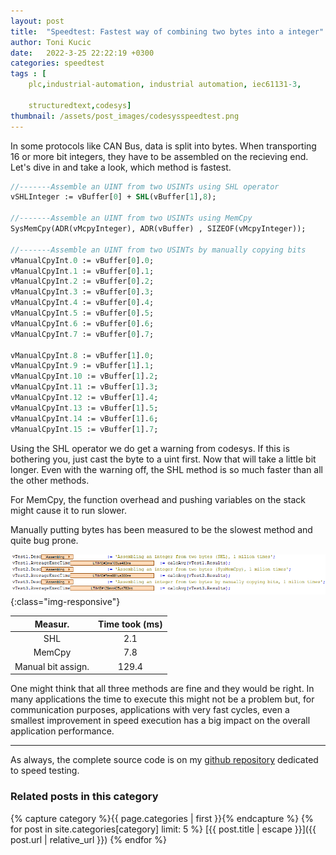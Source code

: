 ```yaml
---
layout: post
title:  "Speedtest: Fastest way of combining two bytes into a integer"
author: Toni Kucic
date:   2022-3-25 22:22:19 +0300
categories: speedtest
tags : [
    plc,industrial-automation, industrial automation, iec61131-3,
    
    structuredtext,codesys]
thumbnail: /assets/post_images/codesysspeedtest.png
---
```

In some protocols like CAN Bus, data is split into bytes. When transporting 16 or more bit integers, they have to be assembled on the recieving end. Let's dive in and take a look, which method is fastest.

```pascal
//-------Assemble an UINT from two USINTs using SHL operator
vSHLInteger := vBuffer[0] + SHL(vBuffer[1],8);

//-------Assemble an UINT from two USINTs using MemCpy
SysMemCpy(ADR(vMcpyInteger), ADR(vBuffer) , SIZEOF(vMcpyInteger));

//-------Assemble an UINT from two USINTs by manually copying bits
vManualCpyInt.0 := vBuffer[0].0;
vManualCpyInt.1 := vBuffer[0].1;
vManualCpyInt.2 := vBuffer[0].2;
vManualCpyInt.3 := vBuffer[0].3;
vManualCpyInt.4 := vBuffer[0].4;
vManualCpyInt.5 := vBuffer[0].5;
vManualCpyInt.6 := vBuffer[0].6;
vManualCpyInt.7 := vBuffer[0].7;

vManualCpyInt.8 := vBuffer[1].0;
vManualCpyInt.9 := vBuffer[1].1;
vManualCpyInt.10 := vBuffer[1].2;
vManualCpyInt.11 := vBuffer[1].3;
vManualCpyInt.12 := vBuffer[1].4;
vManualCpyInt.13 := vBuffer[1].5;
vManualCpyInt.14 := vBuffer[1].6;
vManualCpyInt.15 := vBuffer[1].7;
```

Using the SHL operator we do get a warning from codesys. If this is bothering you, just cast the byte to a uint first. Now that will take a little bit longer. Even with the warning off, the SHL method is so much faster than all the other methods.

For MemCpy, the function overhead and pushing variables on the stack might cause it to run slower.

Manually putting bytes has been measured to be the slowest method and quite bug prone.

![Results](/assets/post_images/combine2bytestouint.png){:class="img-responsive"}

| Measur. | Time took (ms) |
|:---------:|:--------------:|
| SHL | 2.1 |
| MemCpy | 7.8 |
| Manual bit assign. | 129.4 |

One might think that all three methods are fine and they would be right. In many applications the time to execute this might not be a problem but, for communication purposes, applications with very fast cycles, even a smallest improvement in speed execution has a big impact on the overall application performance.

---
As always, the complete source code is on my [github repository](https://github.com/tkucic/codesys_code_execution_speedTests) dedicated to speed testing.

### Related posts in this category

{% capture category %}{{ page.categories | first }}{% endcapture %}
{% for post in site.categories[category] limit: 5 %}
[{{ post.title | escape }}]({{ post.url | relative_url }})
{% endfor %}
